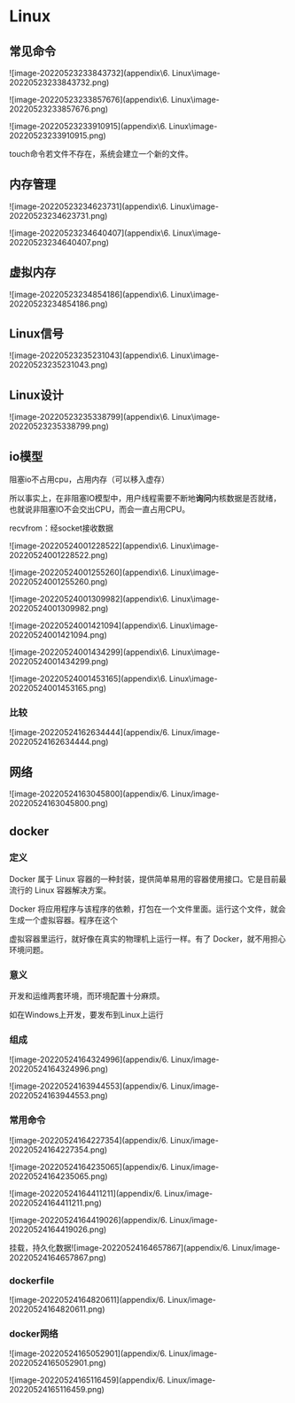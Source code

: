# Linux

## 常见命令

![image-20220523233843732](appendix\6. Linux\image-20220523233843732.png)

![image-20220523233857676](appendix\6. Linux\image-20220523233857676.png)

![image-20220523233910915](appendix\6. Linux\image-20220523233910915.png)

touch命令若文件不存在，系统会建立一个新的文件。



## 内存管理

![image-20220523234623731](appendix\6. Linux\image-20220523234623731.png)

![image-20220523234640407](appendix\6. Linux\image-20220523234640407.png)



## 虚拟内存

![image-20220523234854186](appendix\6. Linux\image-20220523234854186.png)



## Linux信号

![image-20220523235231043](appendix\6. Linux\image-20220523235231043.png)



## Linux设计

![image-20220523235338799](appendix\6. Linux\image-20220523235338799.png)





## io模型

阻塞io不占用cpu，占用内存（可以移入虚存）

所以事实上，在非阻塞IO模型中，用户线程需要不断地**询问**内核数据是否就绪，也就说非阻塞IO不会交出CPU，而会一直占用CPU。

recvfrom：经socket接收数据

![image-20220524001228522](appendix\6. Linux\image-20220524001228522.png)

![image-20220524001255260](appendix\6. Linux\image-20220524001255260.png)

![image-20220524001309982](appendix\6. Linux\image-20220524001309982.png)

![image-20220524001421094](appendix\6. Linux\image-20220524001421094.png)

![image-20220524001434299](appendix\6. Linux\image-20220524001434299.png)

![image-20220524001453165](appendix\6. Linux\image-20220524001453165.png)



### 比较

![image-20220524162634444](appendix/6. Linux/image-20220524162634444.png)



## 网络

![image-20220524163045800](appendix/6. Linux/image-20220524163045800.png)



## docker

### 定义

Docker 属于 Linux 容器的⼀种封装，提供简单易⽤的容器使⽤接⼝。它是⽬前最流⾏的 Linux 容器解决⽅案。

Docker 将应⽤程序与该程序的依赖，打包在⼀个⽂件⾥⾯。运⾏这个⽂件，就会⽣成⼀个虚拟容器。程序在这个

虚拟容器⾥运⾏，就好像在真实的物理机上运⾏⼀样。有了 Docker，就不⽤担⼼环境问题。



### 意义

开发和运维两套环境，⽽环境配置⼗分麻烦。

如在Windows上开发，要发布到Linux上运⾏



### 组成

![image-20220524164324996](appendix/6. Linux/image-20220524164324996.png)

![image-20220524163944553](appendix/6. Linux/image-20220524163944553.png)



### 常用命令

![image-20220524164227354](appendix/6. Linux/image-20220524164227354.png)

![image-20220524164235065](appendix/6. Linux/image-20220524164235065.png)

![image-20220524164411211](appendix/6. Linux/image-20220524164411211.png)

![image-20220524164419026](appendix/6. Linux/image-20220524164419026.png)

挂载，持久化数据![image-20220524164657867](appendix/6. Linux/image-20220524164657867.png)



### dockerfile

![image-20220524164820611](appendix/6. Linux/image-20220524164820611.png)



### docker网络

![image-20220524165052901](appendix/6. Linux/image-20220524165052901.png)

![image-20220524165116459](appendix/6. Linux/image-20220524165116459.png)